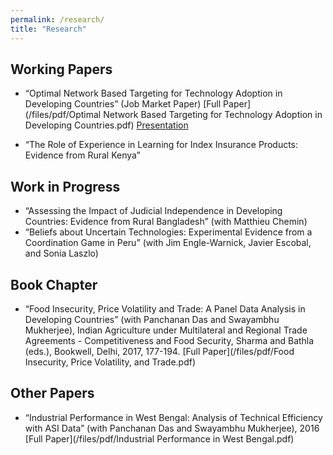```yaml
---
permalink: /research/
title: "Research"
---
```

## Working Papers

* “Optimal Network Based Targeting for Technology Adoption in Developing Countries” (Job Market Paper) [Full Paper](/files/pdf/Optimal Network Based Targeting for Technology Adoption in Developing Countries.pdf)  [Presentation](/files/pdf/jmp_slides.pdf)

* “The Role of Experience in Learning for Index Insurance Products: Evidence from Rural Kenya”

## Work in Progress

* “Assessing the Impact of Judicial Independence in Developing Countries: Evidence from Rural Bangladesh” (with Matthieu Chemin)
* “Beliefs about Uncertain Technologies: Experimental Evidence from a Coordination Game in Peru” (with Jim Engle-Warnick, Javier Escobal, and Sonia Laszlo)

## Book Chapter

* “Food Insecurity, Price Volatility and Trade: A Panel Data Analysis in Developing Countries” (with Panchanan Das and Swayambhu Mukherjee), Indian Agriculture under Multilateral and Regional Trade Agreements - Competitiveness and Food Security, Sharma and Bathla (eds.), Bookwell, Delhi, 2017, 177-194. [Full Paper](/files/pdf/Food Insecurity, Price Volatility, and Trade.pdf)

## Other Papers

* “Industrial Performance in West Bengal: Analysis of Technical Efficiency with ASI Data” (with Panchanan Das and Swayambhu Mukherjee), 2016 [Full Paper](/files/pdf/Industrial Performance in West Bengal.pdf)


